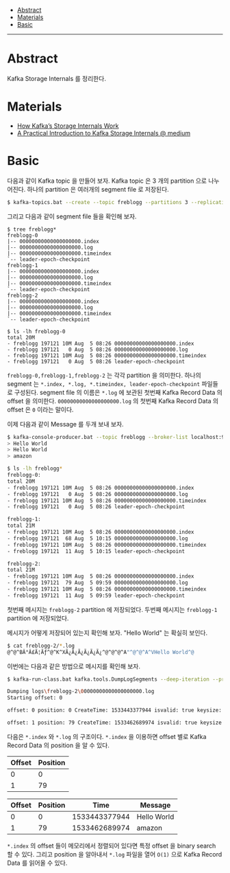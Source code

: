 - [Abstract](#abstract)
- [Materials](#materials)
- [Basic](#basic)

----

# Abstract

Kafka Storage Internals 를 정리한다.

# Materials

* [How Kafka’s Storage Internals Work](https://thehoard.blog/how-kafkas-storage-internals-work-3a29b02e026)
* [A Practical Introduction to Kafka Storage Internals @ medium](https://medium.com/@durgaswaroop/a-practical-introduction-to-kafka-storage-internals-d5b544f6925f)

# Basic

다음과 같이 Kafka topic 을 만들어 보자. Kafka topic 은 3 개의 partition 으로 나누어진다. 하나의 partition 은 여러개의 segment file 로 저장된다. 

```bash
$ kafka-topics.bat --create --topic freblogg --partitions 3 --replication-factor 1 --zookeeper localhost:2181
```

그리고 다음과 같이 segment file 들을 확인해 보자.

```
$ tree freblogg*
freblogg-0
|-- 00000000000000000000.index
|-- 00000000000000000000.log
|-- 00000000000000000000.timeindex
`-- leader-epoch-checkpoint
freblogg-1
|-- 00000000000000000000.index
|-- 00000000000000000000.log
|-- 00000000000000000000.timeindex
`-- leader-epoch-checkpoint
freblogg-2
|-- 00000000000000000000.index
|-- 00000000000000000000.log
|-- 00000000000000000000.timeindex
`-- leader-epoch-checkpoint

$ ls -lh freblogg-0
total 20M
- freblogg 197121 10M Aug  5 08:26 00000000000000000000.index
- freblogg 197121   0 Aug  5 08:26 00000000000000000000.log
- freblogg 197121 10M Aug  5 08:26 00000000000000000000.timeindex
- freblogg 197121   0 Aug  5 08:26 leader-epoch-checkpoint
```

`freblogg-0,freblogg-1,freblogg-2` 는 각각 partition 을 의미한다. 하나의 segment 는 `*.index, *.log, *.timeindex, leader-epoch-checkpoint` 파일들로 구성된다. segment file 의 이름은 `*.log` 에 보관된 첫번째 Kafka Record Data 의 offset 을 의미한다. `00000000000000000000.log` 의 첫번째 Kafka Record Data 의 offset 은 `0` 이라는 말이다.

이제 다음과 같이 Message 를 두개 보내 보자.

```bash
$ kafka-console-producer.bat --topic freblogg --broker-list localhost:9092
> Hello World
> Hello World
> amazon

$ ls -lh freblogg*
freblogg-0:
total 20M
- freblogg 197121 10M Aug  5 08:26 00000000000000000000.index
- freblogg 197121   0 Aug  5 08:26 00000000000000000000.log
- freblogg 197121 10M Aug  5 08:26 00000000000000000000.timeindex
- freblogg 197121   0 Aug  5 08:26 leader-epoch-checkpoint

freblogg-1:
total 21M
- freblogg 197121 10M Aug  5 08:26 00000000000000000000.index
- freblogg 197121  68 Aug  5 10:15 00000000000000000000.log
- freblogg 197121 10M Aug  5 08:26 00000000000000000000.timeindex
- freblogg 197121  11 Aug  5 10:15 leader-epoch-checkpoint

freblogg-2:
total 21M
- freblogg 197121 10M Aug  5 08:26 00000000000000000000.index
- freblogg 197121  79 Aug  5 09:59 00000000000000000000.log
- freblogg 197121 10M Aug  5 08:26 00000000000000000000.timeindex
- freblogg 197121  11 Aug  5 09:59 leader-epoch-checkpoint
```

첫번째 메시지는 `freblogg-2` partition 에 저장되었다. 두번째 메시지는 `freblogg-1` partition 에 저장되었다.

메시지가 어떻게 저장되어 있는지 확인해 보자. "Hello World" 는 확실히 보인다.

```bash
$ cat freblogg-2/*.log
@^@^BÂ°Â£Ã¦Ãƒ^@^K^XÃ¿Ã¿Ã¿Ã¿Ã¿Ã¿^@^@^@^A"^@^@^A^VHello World^@
```

이번에는 다음과 같은 방법으로 메시지를 확인해 보자.

```bash
$ kafka-run-class.bat kafka.tools.DumpLogSegments --deep-iteration --print-data-log --files logs\freblogg-2\00000000000000000000.log

Dumping logs\freblogg-2\00000000000000000000.log
Starting offset: 0

offset: 0 position: 0 CreateTime: 1533443377944 isvalid: true keysize: -1 valuesize: 11 producerId: -1 headerKeys: [] payload: Hello World

offset: 1 position: 79 CreateTime: 1533462689974 isvalid: true keysize: -1 valuesize: 6 producerId: -1 headerKeys: [] payload: amazon
```

다음은 `*.index` 와 `*.log` 의 구조이다. `*.index` 을 이용하면 offset 별로 Kafka Record Data 의 position 을 알 수 있다. 

| Offset | Position |
|---|---|
| 0 | 0 |
| 1 | 79 |

| Offset | Position | Time | Message |
|---|---|---|---|
| 0 | 0 | 1533443377944 | Hello World |
| 1 | 79 | 1533462689974 | amazon |

`*.index` 의 offset 들이 메모리에서 정렬되어 있다면 특정 offset 을 binary search 할 수 있다. 그리고 position 을 알아내서 `*.log` 파일을 열어 `O(1)` 으로 Kafka Record Data 를 읽어올 수 있다. 
